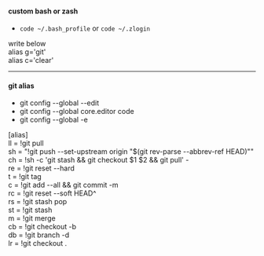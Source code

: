 #### custom bash or zash

- `code ~/.bash_profile` or `code ~/.zlogin`

write below
<br />
alias g='git'
<br />
alias c='clear'

---

#### git alias

- git config --global --edit
- git config --global core.editor code
- git config --global -e

[alias]
<br />
ll = !git pull
<br />
sh = "!git push --set-upstream origin \"$(git rev-parse --abbrev-ref HEAD)\""
<br />
ch = !sh -c 'git stash && git checkout $1 $2 && git pull' -
<br />
re = !git reset --hard
<br />
t = !git tag
<br />
c = !git add --all && git commit -m
<br />
rc = !git reset --soft HEAD^
<br />
rs = !git stash pop
<br />
st = !git stash
<br />
m = !git merge
<br />
cb = !git checkout -b
<br />
db = !git branch -d
<br />
lr = !git checkout .
